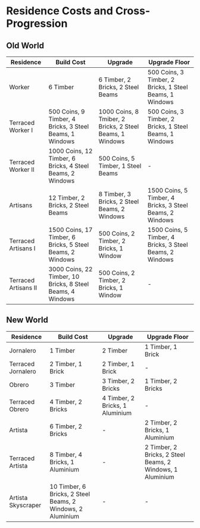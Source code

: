 # Residence Costs and Cross-Progression

## Old World

Residence | Build Cost | Upgrade | Upgrade Floor
--- | --- | --- | ---
Worker | 6 Timber | 6 Timber, 2 Bricks, 2 Steel Beams | 500 Coins, 3 Timber, 2 Bricks, 1 Steel Beams, 1 Windows
Terraced Worker I | 500 Coins, 9 Timber, 4 Bricks, 3 Steel Beams, 1 Windows | 1000 Coins, 8 Tmiber, 2 Bricks, 2 Steel Beams, 1 Windows | 500 Coins, 3 Timber, 2 Bricks, 1 Steel Beams, 1 Windows
Terraced Worker II | 1000 Coins, 12 Timber, 6 Bricks, 4 Steel Beams, 2 Windows | 500 Coins, 5 Timber, 1 Steel Beams | -
Artisans | 12 Timber, 2 Bricks, 2 Steel Beams | 8 Timber, 3 Bricks, 2 Steel Beams, 2 Windows | 1500 Coins, 5 Timber, 4 Bricks, 3 Steel Beams, 2 Windows
Terraced Artisans I | 1500 Coins, 17 Timber, 6 Bricks, 5 Steel Beams, 2 Windows | 500 Coins, 2 Timber, 2 Bricks, 1 Window | 1500 Coins, 5 Timber, 4 Bricks, 3 Steel Beams, 2 Windows
Terraced Artisans II | 3000 Coins, 22 Timber, 10 Bricks, 8 Steel Beams, 4 Windows | 500 Coins, 2 Timber, 2 Bricks, 1 Window | -

## New World

Residence | Build Cost | Upgrade | Upgrade Floor
--- | --- | --- | ---
Jornalero | 1 Timber | 2 Timber | 1 Timber, 1 Brick
Terraced Jornalero | 2 Timber, 1 Brick | 2 Timber, 1 Brick | -
Obrero | 3 Timber | 3 Timber, 2 Bricks | 1 Timber, 2 Bricks
Terraced Obrero | 4 Timber, 2 Bricks | 4 Timber, 2 Bricks, 1 Aluminium | -
Artista | 6 Timber, 2 Bricks | - | 2 Timber, 2 Bricks, 1 Aluminium
Terraced Artista | 8 Timber, 4 Bricks, 1 Aluminium | - | 2 Timber, 2 Bricks, 2 Steel Beams, 2 Windows, 1 Aluminium
Artista Skyscraper | 10 Timber, 6 Bricks, 2 Steel Beams, 2 Windows, 2 Aluminium | - | -
